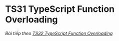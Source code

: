 # TS31 TypeScript Function Overloading



*Bài tiếp theo [TS32 TypeScript Function Overloading](/session/session_032_ts_overloading.md)*